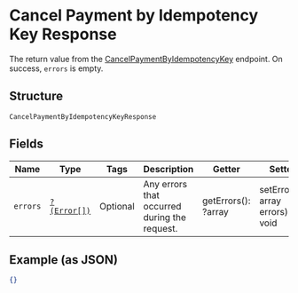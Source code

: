 
# Cancel Payment by Idempotency Key Response

The return value from the
[CancelPaymentByIdempotencyKey](#endpoint-payments-cancelpaymentbyidempotencykey) endpoint.
On success, `errors` is empty.

## Structure

`CancelPaymentByIdempotencyKeyResponse`

## Fields

| Name | Type | Tags | Description | Getter | Setter |
|  --- | --- | --- | --- | --- | --- |
| `errors` | [`?(Error[])`](/doc/models/error.md) | Optional | Any errors that occurred during the request. | getErrors(): ?array | setErrors(?array errors): void |

## Example (as JSON)

```json
{}
```


